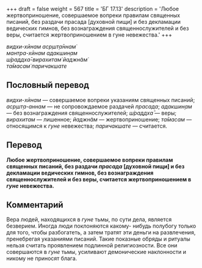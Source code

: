 +++
draft = false
weight = 567
title = 'БГ 17.13'
description = 'Любое жертвоприношение, совершаемое вопреки правилам священных писаний, без раздачи прасада [духовной пищи] и без декламации ведических гимнов, без вознаграждения священнослужителей и без веры, считается жертвоприношением в гуне невежества.'
+++

_видхи-хӣнам аср̣шт̣а̄ннам̇  
мантра-хӣнам адакшин̣ам  
ш́раддха̄-вирахитам̇ йаджн̃ам̇  
та̄масам̇ паричакшате_

## Пословный перевод

_видхи_\-_хӣнам_ — совершаемое вопреки указаниям священных писаний; _аср̣шт̣а_\-_аннам_ — не сопровождаемое раздачей _прасада_; _адакшин̣ам_ — без вознаграждения священнослужителей; _ш́раддха̄_ — веры; _вирахитам_ — лишенное; _йаджн̃ам_ — жертвоприношение; _та̄масам_ — относящимся к _гуне_ невежества; _паричакшате_ — считается.

## Перевод

**Любое жертвоприношение, совершаемое вопреки правилам священных писаний, без раздачи _прасада_ \[духовной пищи\] и без декламации ведических гимнов, без вознаграждения священнослужителей и без веры, считается жертвоприношением в _гуне_ невежества.**

## Комментарий

Вера людей, находящихся в _гуне_ тьмы, по сути дела, является безверием. Иногда люди поклоняются какому- нибудь полубогу только для того, чтобы разбогатеть, а затем тратят эти деньги на развлечения, пренебрегая указаниями писаний. Такие показные обряды и ритуалы нельзя считать проявлением подлинной религиозности. Все они совершаются в _гуне_ тьмы, усиливают демонические наклонности и никому не приносят блага.
